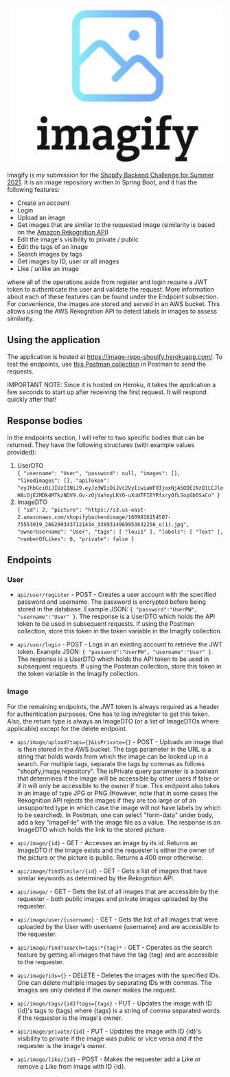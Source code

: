 <p align="center"><img src="https://github.com/Louismousine/imagify/blob/master/logo.JPG"/></p>

Imagify is my submission for the [Shopify Backend Challenge for Summer 2021](https://docs.google.com/document/d/1ZKRywXQLZWOqVOHC4JkF3LqdpO3Llpfk_CkZPR8bjak/edit). It is an image repository written in Spring Boot, and it has the following features:
* Create an account
* Login
* Upload an image
* Get images that are similar to the requested image (similarity is based on the [Amazon Rekognition API](https://docs.aws.amazon.com/rekognition/latest/dg/what-is.html))
* Edit the image's visibility to private / public
* Edit the tags of an image
* Search images by tags
* Get images by ID, user or all images
* Like / unlike an image

where all of the operations aside from register and login require a JWT token to authenticate the user and validate the request. More information about each of these features can be found under the Endpoint subsection. For convenience, the images are stored and served in an AWS bucket. This allows using the AWS Rekognition API to detect labels in images to assess similarity.

## Using the application

The application is hosted at https://image-repo-shopify.herokuapp.com/. To test the endpoints, use [this Postman collection](https://github.com/Louismousine/imagify/blob/master/Imagify.postman_collection.json) in Postman to send the requests. 

IMPORTANT NOTE: Since it is hosted on Heroku, it takes the application a few seconds to start up after receiving the first request. It will respond quickly after that!

## Response bodies
In the endpoints section, I will refer to two specific bodies that can be returned. They have the following structures (with example values provided):
1. UserDTO \
`{
    "username": "User",
    "password": null,
    "images": [],
    "likedImages": [],
    "apiToken": "eyJhbGciOiJIUzI1NiJ9.eyJzdWIiOiJVc2VyIiwiaWF0IjoxNjA5ODE1NzQ1LCJleHAiOjE2MDk4MTkzNDV9.Gv-zOjVahoyLKYO-uXuUTFIEYRfxryOfLSopGb0SaCo"
}`
2. ImageDTO \
`{
    "id": 2,
    "picture": "https://s3.us-east-2.amazonaws.com/shopifybackendimage/1609816154507-75553019_2662993437121434_3389314969953632256_o(1).jpg",
    "ownerUsername": "User",
    "tags": [
        "louis"
    ],
    "labels": [
    	"Text"
    ],
    "numberOfLikes": 0,
    "private": false
}`
## Endpoints

### User

* `api/user/register` - POST - Creates a user account with the specified password and username. The password is encrypted before being stored in the database. Example JSON: `{
	"password":"UserPW",
	"username":"User"
}`. The response is a UserDTO which holds the API token to be used in subsequent requests. If using the Postman collection, store this token in the token variable in the Imagify collection.

* `api/user/login` - POST - Logs in an existing account to retrieve the JWT token. Example JSON: `{
	"password":"UserPW",
	"username":"User"
}`. The response is a UserDTO which holds the API token to be used in subsequent requests. If using the Postman collection, store this token in the token variable in the Imagify collection. 

### Image

For the remaining endpoints, the JWT token is always required as a header for authentication purposes. One has to log in/register to get this token. Also, the return type is always an ImageDTO (or a list of ImageDTOs where applicable) except for the delete endpoint.

* `api/image/upload?tags={}&isPrivate={}` - POST - Uploads an image that is then stored in the AWS bucket. The tags parameter in the URL is a string that holds words from which the image can be looked up in a search. For multiple tags, separate the tags by commas as follows "shopify,image,repository". The isPrivate query parameter is a boolean that determines if the image will be accessible by other users if false or if it will only be accessible to the owner if true. This endpoint also takes in an image of type JPG or PNG (However, note that in some cases the Rekognition API rejects the images if they are too large or of an unsupported type in which case the image will not have labels by which to be searched). In Postman, one can select "form-data" under body, add a key "imageFile" with the image file as a value. The response is an ImageDTO which holds the link to the stored picture.

* `api/image/{id}` - GET - Accesses an image by its id. Returns an ImageDTO if the image exists and the requester is either the owner of the picture or the picture is public. Returns a 400 error otherwise.

* `api/image/findSimilar/{id}` - GET - Gets a list of images that have similar keywords as determined by the Rekognition API.

* `api/image/` - GET - Gets the list of all images that are accessible by the requester - both public images and private images uploaded by the requester.

* `api/image/user/{username}` - GET - Gets the list of all images that were uploaded by the User with username {username} and are accessible to the requester.

* `api/image/find?search=tags:*{tag}*` - GET - Operates as the search feature by getting all images that have the tag {tag} and are accessible to the requester.

* `api/image?ids={}` - DELETE - Deletes the images with the specified IDs. One can delete multiple images by separating IDs with commas. The images are only deleted if the owner makes the request.

* `api/image/tags/{id}?tags={tags}` - PUT - Updates the image with ID {id}'s tags to {tags} where {tags} is a string of comma separated words if the requester is the image's owner.

* `api/image/private/{id}` - PUT - Updates the image with ID {id}'s visibility to private if the image was public or vice versa and if the requester is the image's owner.

* `api/image/like/{id}` - POST - Makes the requester add a Like or remove a Like from image with ID {id}.
